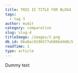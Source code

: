 ```yaml
---
title: THIS IS TITLE FOR BLOG4
tags:
  - tag 3
author: mudit
category: comparative
slug: slug-4
titleImage: /images/2.png
db_id: 66a8ac9196577eb06bddd8c5
readTime: 1
type: article
---
```


Dummy text

